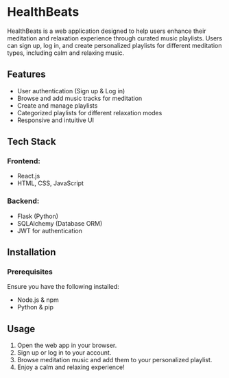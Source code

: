 # HealthBeats

HealthBeats is a web application designed to help users enhance their meditation and relaxation experience through curated music playlists. Users can sign up, log in, and create personalized playlists for different meditation types, including calm and relaxing music.

## Features

- User authentication (Sign up & Log in)
- Browse and add music tracks for meditation
- Create and manage playlists
- Categorized playlists for different relaxation modes
- Responsive and intuitive UI

## Tech Stack

### Frontend:
- React.js
- HTML, CSS, JavaScript

### Backend:
- Flask (Python)
- SQLAlchemy (Database ORM)
- JWT for authentication

## Installation

### Prerequisites
Ensure you have the following installed:
- Node.js & npm
- Python & pip

## Usage
1. Open the web app in your browser.
2. Sign up or log in to your account.
3. Browse meditation music and add them to your personalized playlist.
4. Enjoy a calm and relaxing experience!
